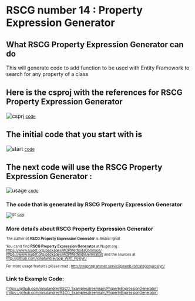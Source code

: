 
# RSCG number 14 : Property Expression Generator


## What RSCG Property Expression Generator can do

This will generate code to add function to be used with Entity Framework to search for any property of a class

## Here is the csproj with the references for RSCG Property Expression Generator

![csprj](http://ignatandrei.github.io/RSCG_Examples/images/Property%20Expression%20Generator/The.csproj.png)
<small>
[code](http://ignatandrei.github.io/RSCG_Examples/images/Property%20Expression%20Generator/The.csproj)
</small>


## The initial code that you start with is 


![start](http://ignatandrei.github.io/RSCG_Examples/images/Property%20Expression%20Generator/ExistingCode.cs.png)
<small>
[code](http://ignatandrei.github.io/RSCG_Examples/images/Property%20Expression%20Generator/ExistingCode.cs)
</small>

## The next code will use the RSCG Property Expression Generator :

![usage](http://ignatandrei.github.io/RSCG_Examples/images/Property%20Expression%20Generator/Usage.cs.png)
<small>
[code](http://ignatandrei.github.io/RSCG_Examples/images/Property%20Expression%20Generator/Usage.cs)
<small>


## The code that is generated by RSCG Property Expression Generator

![gc](http://ignatandrei.github.io/RSCG_Examples/images/Property%20Expression%20Generator/GeneratedCode.cs.png)
<small>
[code](http://ignatandrei.github.io/RSCG_Examples/images/Property%20Expression%20Generator/GeneratedCode.cs)
</small>


## More details about RSCG Property Expression Generator

The author of **RSCG Property Expression Generator** is *Andrei Ignat*

You cand find **RSCG Property Expression Generator** at Nuget.org :    https://www.nuget.org/packages/AOPMethodsCommon/
    https://www.nuget.org/packages/AOPMethodsGenerator/
and the sources at http://github.com/ignatandrei/aop_With_Roslyn/

For more usage features please read : http://msprogrammer.serviciipeweb.ro/category/roslyn/ 


## Link to Example Code: 
[https://github.com/ignatandrei/RSCG_Examples/tree/main/PropertyExpressionGenerator](https://github.com/ignatandrei/RSCG_Examples/tree/main/PropertyExpressionGenerator)


